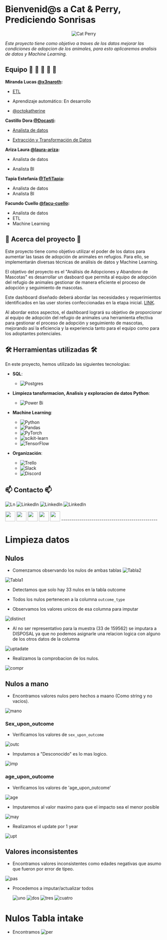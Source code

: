 # Bienvenid@s a Cat & Perry, Prediciendo Sonrisas 


  
<p align="center">
  <img src="https://github.com/No-Country/c16-102-t-data-bi/assets/159388590/f27af524-c140-427d-a1c2-09ee79bdd6d9" alt="Cat Perry">
</p>



*Este proyecto tiene como objetivo a traves de los datos mejorar las condiciones de adopcion de los animales, para esto aplicaremos analisis de datos y Machine Learning.*

## Equipo :man: :woman: :man: :woman:  :woman: 

**Miranda Lucas [@x3naroth](https://www.github.com/x3naroth):**

- [ETL](https://github.com/No-Country/c16-102-t-data-bi/blob/main/Connect_and_populate.ipynb)

- Aprendizaje automático: En desarrollo
  

- [@octokatherine](https://www.github.com/octokatherine)

  
**Castillo Dora  [@Docasti](https://www.github.com/docasti):**

- [Analista de datos](https://github.com/No-Country/c16-102-t-data-bi/blob/limpieza-datos/intakes_outcomes_1.ipynb)
  
- [Extracción y Transformación de Datos](https://github.com/No-Country/c16-102-t-data-bi/blob/limpieza-datos/limpiezaML.ipynb)

**Ariza Laura [@laura-ariza](https://www.github.com/laura-ariza):**

- Analista de datos

- Analista BI

**Tapia Estefanía [@TefiTapia](https://www.github.com/TefiTapia):**
- Analista de datos
- Analista BI
  
**Facundo Cuello [@facu-cuello](https://www.github.com/facu-cuello):**

- Analista de datos
- ETL
- Machine Learning


## :pencil: Acerca del proyecto :pencil:

Este proyecto tiene como objetivo utilizar el poder de los datos para aumentar las tasas de adopción de animales en refugios. Para ello, se implementarán diversas técnicas de análisis de datos y Machine Learning.

El objetivo del proyecto es el "Análisis de Adopciones y Abandono de Mascotas" es desarrollar un dasboard que permita al equipo de adopción del refugio de animales gestionar de manera eficiente el proceso de adopción y seguimiento de mascotas.

Este dashboard diseñado deberá abordar las necesidades y requerimientos identificados en las user stories confeccionadas en la etapa inicial. [LINK](https://github.com/No-Country/c16-102-t-data-bi/blob/limpieza-datos/userstories.rtf).

Al abordar estos aspectos, el dashboard logrará su objetivo de proporcionar al equipo de adopción del refugio de animales una herramienta efectiva para gestionar el proceso de adopción y seguimiento de mascotas, mejorando así la eficiencia y la experiencia tanto para el equipo como para los adoptantes potenciales.

## 🛠 Herramientas utilizadas 🛠
En este proyecto, hemos utilizado las siguientes tecnologías:

- **SQL**:
  - ![Postgres](https://img.shields.io/badge/postgres-%23316192.svg?style=for-the-badge&logo=postgresql&logoColor=white)  

- **Limpieza tansformacion, Analisis y exploracion de datos Python**:
  - ![Power Bi](https://img.shields.io/badge/power_bi-F2C811?style=for-the-badge&logo=powerbi&logoColor=black)

- **Machine Learning**:
  - ![Python](https://img.shields.io/badge/python-3670A0?style=for-the-badge&logo=python&logoColor=ffdd54)
  - ![Pandas](https://img.shields.io/badge/pandas-%23150458.svg?style=for-the-badge&logo=pandas&logoColor=white)
  - ![PyTorch](https://img.shields.io/badge/PyTorch-%23EE4C2C.svg?style=for-the-badge&logo=PyTorch&logoColor=white)
  - ![scikit-learn](https://img.shields.io/badge/scikit--learn-%23F7931E.svg?style=for-the-badge&logo=scikit-learn&logoColor=white)
  - ![TensorFlow](https://img.shields.io/badge/TensorFlow-%23FF6F00.svg?style=for-the-badge&logo=TensorFlow&logoColor=white)
 

- **Organización**:
   - ![Trello](https://img.shields.io/badge/Trello-%23026AA7.svg?style=for-the-badge&logo=Trello&logoColor=white)
   - ![Slack](https://img.shields.io/badge/Slack-4A154B?style=for-the-badge&logo=slack&logoColor=white)
   - ![Discord](https://img.shields.io/badge/Discord-%235865F2.svg?style=for-the-badge&logo=discord&logoColor=white)
     
     
## :mailbox: Contacto :mailbox:
![Ln](https://img.shields.io/badge/linkedin-%230077B5.svg?style=for-the-badge&logo=linkedin&logoColor=white)
![LinkedIn](https://img.shields.io/badge/linkedin-%230077B5.svg?style=for-the-badge&logo=linkedin&logoColor=white)
![LinkedIn](https://img.shields.io/badge/linkedin-%230077B5.svg?style=for-the-badge&logo=linkedin&logoColor=white)
![LinkedIn](https://img.shields.io/badge/linkedin-%230077B5.svg?style=for-the-badge&logo=linkedin&logoColor=white)


<img src="https://static-00.iconduck.com/assets.00/linkedin-original-icon-256x256-bckcotyp.png" width="32">
<img src="https://static-00.iconduck.com/assets.00/linkedin-original-icon-256x256-bckcotyp.png" width="32">
<img src="https://static-00.iconduck.com/assets.00/linkedin-original-icon-256x256-bckcotyp.png" width="32">
<img src="https://static-00.iconduck.com/assets.00/linkedin-original-icon-256x256-bckcotyp.png" width="32">
<img src="https://static-00.iconduck.com/assets.00/linkedin-original-icon-256x256-bckcotyp.png" width="32">
------------------------------------------------


# Limpieza datos

## Nulos
- Comenzamos observando los nulos de ambas tablas
![Tabla2](https://github.com/No-Country/c16-102-t-data-bi/blob/facu/c04ec336-c620-4270-b9f3-9ebdffb885c6.jpeg)

![Tabla1](https://github.com/No-Country/c16-102-t-data-bi/blob/facu/76b0f877-c9a5-4033-86dd-4debb0725f83.jpeg)

- Detectamos que solo hay 33 nulos en la tabla outcome

- Todos los nulos pertenecen a la columna `outcome_type`

- Observamos los valores unicos de esa columna para imputar

![distinct](https://github.com/No-Country/c16-102-t-data-bi/blob/facu/distinct%20outcome.jpg)

- Al no ser representativo para la muestra (33 de 159562) se imputara a DISPOSAL ya que no podemos asignarle una relacion logica con alguno de los otros datos de la columna

![uptadate](https://github.com/No-Country/c16-102-t-data-bi/blob/facu/update.jpeg)

- Realizamos la comprobacion de los nulos.

![compr](https://github.com/No-Country/c16-102-t-data-bi/blob/facu/Comprobacion.jpg)

## Nulos a mano
- Encontramos valores nulos pero hechos a maano (Como string y no vacios).

![mano](https://github.com/No-Country/c16-102-t-data-bi/blob/facu/null%20a%20mano.jpg)

### Sex_upon_outcome
- Verificamos los valores de `sex_upon_outcome`

![outc](https://github.com/No-Country/c16-102-t-data-bi/blob/facu/DISTINCT%20sex%20upon.jpg)

- Imputamos a "Desconocido" es lo mas logico.

![imp](https://github.com/No-Country/c16-102-t-data-bi/blob/facu/update%20sex%20upon.jpg)

### age_upon_outcome

- Verificamos los valores de 'age_upon_outcome'

![age](https://github.com/No-Country/c16-102-t-data-bi/blob/facu/distinct%20age%20upon.jpg)

- Imputaremos al valor maximo para que el impacto sea el menor posible

![may](https://github.com/No-Country/c16-102-t-data-bi/blob/facu/Mayores%20age%20upon.jpg)

- Realizamos el update por 1 year

![upt](https://github.com/No-Country/c16-102-t-data-bi/blob/facu/update%20nulos%20age.jpg)


## Valores inconsistentes

- Encontramos valores inconsistentes como edades negativas que asumo que fueron por error de tipeo.

![pas](https://github.com/No-Country/c16-102-t-data-bi/blob/facu/problema%20a%C3%B1os%20negativos.jpg)

- Procedemos a imputar/actualizar todos

  ![uno](https://github.com/No-Country/c16-102-t-data-bi/blob/facu/update%20-1years.jpg)
  ![dos](https://github.com/No-Country/c16-102-t-data-bi/blob/facu/update%20-2years.jpg)
  ![tres](https://github.com/No-Country/c16-102-t-data-bi/blob/facu/update%20-3years.jpg)
  ![cuatro](https://github.com/No-Country/c16-102-t-data-bi/blob/facu/update-4years.jpg)

# Nulos Tabla intake
- Encontramos
![per](https://github.com/No-Country/c16-102-t-data-bi/blob/facu/1.%20detecto%20null%20a%20mano%20en%20intake.jpg)




<!--
**facu-cuello/facu-cuello** is a ✨ _special_ ✨ repository because its `README.md` (this file) appears on your GitHub profile.

Here are some ideas to get you started:

- 🔭 I’m currently working on ...
- 🌱 I’m currently learning ...
- 👯 I’m looking to collaborate on ...
- 🤔 I’m looking for help with ...
- 💬 Ask me about ...
- 📫 How to reach me: ...
- 😄 Pronouns: ...
- ⚡ Fun fact: ...
-->
